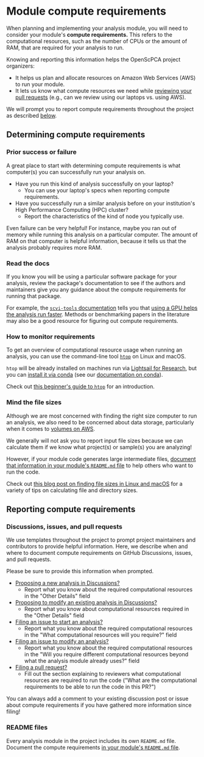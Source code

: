 # Module compute requirements

When planning and implementing your analysis module, you will need to consider your module's **compute requirements.**
This refers to the computational resources, such as the number of CPUs or the amount of RAM, that are required for your analysis to run.

Knowing and reporting this information helps the OpenScPCA project organizers:

- It helps us plan and allocate resources on Amazon Web Services (AWS) to run your module.
- It lets us know what compute resources we need while [reviewing your pull requests](../pr-review-and-merge/index.md) (e.g., can we review using our laptops vs. using AWS).

We will prompt you to report compute requirements throughout the project as described [below](#reporting-compute-requirements).

## Determining compute requirements

### Prior success or failure

A great place to start with determining compute requirements is what computer(s) you can successfully run your analysis on.

* Have you run this kind of analysis successfully on your laptop?
    * You can use your laptop's specs when reporting compute requirements.
* Have you successfully run a similar analysis before on your institution's High Performance Computing (HPC) cluster?
    * Report the characteristics of the kind of node you typically use.

Even failure can be very helpful!
For instance, maybe you ran out of memory while running this analysis on a particular computer.
The amount of RAM on that computer is helpful information, because it tells us that the analysis probably requires more RAM.

### Read the docs

If you know you will be using a particular software package for your analysis, review the package's documentation to see if the authors and maintainers give you any guidance about the compute requirements for running that package.

For example, the [`scvi-tools` documentation](https://docs.scvi-tools.org/en/stable/index.html) tells you that [using a GPU helps the analysis run faster](https://docs.scvi-tools.org/en/stable/installation.html#gpu).
Methods or benchmarking papers in the literature may also be a good resource for figuring out compute requirements.

### How to monitor requirements

To get an overview of computational resource usage when running an analysis, you can use the command-line tool [`htop`](https://htop.dev/) on Linux and macOS.

`htop` will be already installed on machines run via [Lightsail for Research](../../software-platforms/aws/index.md#lsfr-virtual-computing-with-aws), but you can [install it via conda](https://anaconda.org/conda-forge/htop) (see our [documentation on conda](../determining-requirements/determining-software-requirements.md#adding-software-to-the-environment-and-tracking-installed-software)).

Check out [this beginner's guide to `htop`](https://spin.atomicobject.com/htop-guide/) for an introduction.

### Mind the file sizes

Although we are most concerned with finding the right size computer to run an analysis, we also need to be concerned about data storage, particularly when it comes to [volumes on AWS](../../software-platforms/aws/working-with-volumes.md).

We generally will not ask you to report input file sizes because we can calculate them if we know what project(s) or sample(s) you are analyzing!

However, if your module code generates large intermediate files, [document that information in your module's `README.md` file](../analysis-modules/documenting-analysis.md) to help others who want to run the code.

Check out [this blog post on finding file sizes in Linux and macOS](https://monovm.com/blog/how-to-find-the-file-size-in-linux/) for a variety of tips on calculating file and directory sizes.

## Reporting compute requirements

### Discussions, issues, and pull requests

We use templates throughout the project to prompt project maintainers and contributors to provide helpful information.
Here, we describe when and where to document compute requirements on GitHub Discussions, issues, and pull requests.

Please be sure to provide this information when prompted.

* [Proposing a new analysis in Discussions?](https://github.com/AlexsLemonade/OpenScPCA-analysis/discussions/new?category=propose-a-new-analysis)
    * Report what you know about the required computational resources in the "Other Details" field
* [Proposing to modify an existing analysis in Discussions?](https://github.com/AlexsLemonade/OpenScPCA-analysis/discussions/new?category=modify-an-existing-analysis)
    * Report what you know about computational resources required in the "Other Details" field
* [Filing an issue to start an analysis?](https://github.com/AlexsLemonade/OpenScPCA-analysis/issues/new?assignees=&labels=analysis&projects=&template=01-start-an-analysis.yml)
    * Report what you know about the required computational resources in the "What computational resources will you require?" field
* [Filing an issue to modify an analysis?](https://github.com/AlexsLemonade/OpenScPCA-analysis/issues/new?assignees=&labels=analysis&projects=&template=02-modify-an-analysis.yml)
    * Report what you know about the required computational resources in the "Will you require different computational resources beyond what the analysis module already uses?" field
* [Filing a pull request?](../creating-pull-requests/index.md)
    * Fill out the section explaining to reviewers what computational resources are required to run the code ("What are the computational requirements to be able to run the code in this PR?")

You can always add a comment to your existing discussion post or issue about compute requirements if you have gathered more information since filing!

### README files

Every analysis module in the project includes its own `README.md` file.
Document the compute requirements [in your module's `README.md` file](../analysis-modules/documenting-analysis.md).
